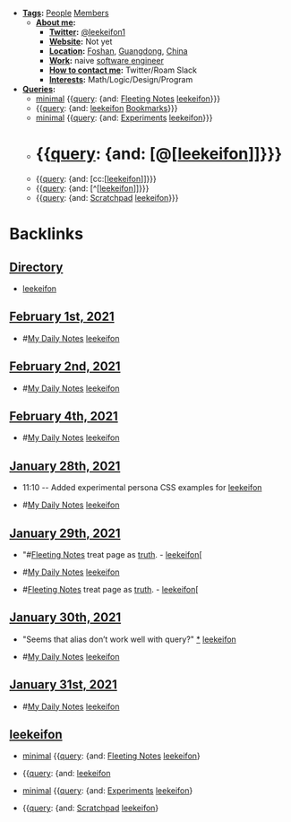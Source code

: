 - **[Tags](<Tags.md>):** [People](<People.md>) [Members](<Members.md>)
    - **[About me](<About me.md>):**
        - **[Twitter](<Twitter.md>):** [@leekeifon1](https://twitter.com/leekeifon1)
        - **[Website](<Website.md>):** Not yet
        - **[Location](<Location.md>):** [Foshan](<Foshan.md>), [Guangdong](<Guangdong.md>), [China](<China.md>)
        - **[Work](<Work.md>):** naive [software engineer](<software engineer.md>)
        - **[How to contact me](<How to contact me.md>):** Twitter/Roam Slack
        - **[Interests](<Interests.md>):** Math/Logic/Design/Program
- **[Queries](<Queries.md>):**
    - [minimal](<minimal.md>) {{[query](<query.md>): {and: [Fleeting Notes](<Fleeting Notes.md>) [leekeifon](<leekeifon.md>)}}}
    - {{[query](<query.md>): {and: [leekeifon](<leekeifon.md>) [Bookmarks](<Bookmarks.md>)}}}
    - [minimal](<minimal.md>)  {{[query](<query.md>): {and: [Experiments](<Experiments.md>) [leekeifon](<leekeifon.md>)}}}
    - # {{[query](<query.md>): {and: [@[[leekeifon](<@[[leekeifon.md>)]]}}}
    - {{[query](<query.md>): {and: [cc:[[leekeifon](<cc:[[leekeifon.md>)]]}}}
    - {{[query](<query.md>): {and: [^[[leekeifon](<^[[leekeifon.md>)]]}}}
    - {{[query](<query.md>): {and: [Scratchpad](<Scratchpad.md>) [leekeifon](<leekeifon.md>)}}}

# Backlinks
## [Directory](<Directory.md>)
- [leekeifon](<leekeifon.md>)

## [February 1st, 2021](<February 1st, 2021.md>)
- #[My Daily Notes](<My Daily Notes.md>) [leekeifon](<leekeifon.md>)

## [February 2nd, 2021](<February 2nd, 2021.md>)
- #[My Daily Notes](<My Daily Notes.md>) [leekeifon](<leekeifon.md>)

## [February 4th, 2021](<February 4th, 2021.md>)
- #[My Daily Notes](<My Daily Notes.md>) [leekeifon](<leekeifon.md>)

## [January 28th, 2021](<January 28th, 2021.md>)
- 11:10 -- Added experimental persona CSS examples for [leekeifon](<leekeifon.md>)

- #[My Daily Notes](<My Daily Notes.md>) [leekeifon](<leekeifon.md>)

## [January 29th, 2021](<January 29th, 2021.md>)
- "#[Fleeting Notes](<Fleeting Notes.md>) treat page as [truth](<truth.md>). - [leekeifon](<leekeifon.md>)[

- #[My Daily Notes](<My Daily Notes.md>) [leekeifon](<leekeifon.md>)

- #[Fleeting Notes](<Fleeting Notes.md>) treat page as [truth](<truth.md>). - [leekeifon](<leekeifon.md>)[

## [January 30th, 2021](<January 30th, 2021.md>)
- "Seems that alias don’t work well with query?" [*](((WUv5rMu8g))) [leekeifon](<leekeifon.md>)

- #[My Daily Notes](<My Daily Notes.md>) [leekeifon](<leekeifon.md>)

## [January 31st, 2021](<January 31st, 2021.md>)
- #[My Daily Notes](<My Daily Notes.md>) [leekeifon](<leekeifon.md>)

## [leekeifon](<leekeifon.md>)
- [minimal](<minimal.md>) {{[query](<query.md>): {and: [Fleeting Notes](<Fleeting Notes.md>) [leekeifon](<leekeifon.md>)}

- {{[query](<query.md>): {and: [leekeifon](<leekeifon.md>)

- [minimal](<minimal.md>)  {{[query](<query.md>): {and: [Experiments](<Experiments.md>) [leekeifon](<leekeifon.md>)}

- {{[query](<query.md>): {and: [Scratchpad](<Scratchpad.md>) [leekeifon](<leekeifon.md>)}

